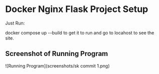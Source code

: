 # Docker Nginx Flask Project Setup

Just Run:

docker compose up --build to get it to run and go to locahost to see the site.

## Screenshot of Running Program

![Running Program](screenshots/sk commit 1.png)
